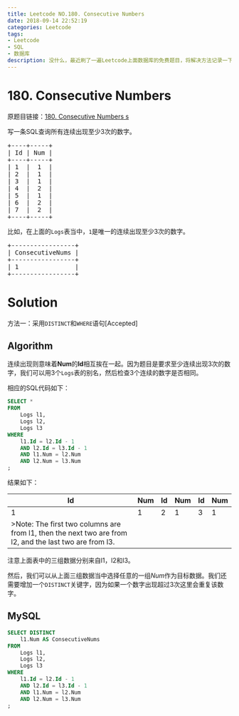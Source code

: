 ```yaml
---
title: Leetcode NO.180. Consecutive Numbers
date: 2018-09-14 22:52:19
categories: Leetcode
tags:
- Leetcode
- SQL
- 数据库
description: 没什么，最近刷了一遍Leetcode上面数据库的免费题目，将解决方法记录一下。
---
```

# 180. Consecutive Numbers 

原题目链接：[180. Consecutive Numbers s](https://leetcode.com/articles/consecutive-numbers/)


写一条SQL查询所有连续出现至少3次的数字。

<pre>
+----+-----+
| Id | Num |
+----+-----+
| 1  |  1  |
| 2  |  1  |
| 3  |  1  |
| 4  |  2  |
| 5  |  1  |
| 6  |  2  |
| 7  |  2  |
+----+-----+
</pre>
比如，在上面的`Logs`表当中，`1`是唯一的连续出现至少3次的数字。
<pre>
+-----------------+
| ConsecutiveNums |
+-----------------+
| 1               |
+-----------------+
</pre>


# Solution

方法一：采用`DISTINCT`和`WHERE`语句[Accepted]

## Algorithm

连续出现则意味着**Num**的**Id**相互挨在一起。因为题目是要求至少连续出现3次的数字，我们可以用3个`Logs`表的别名，然后检查3个连续的数字是否相同。

相应的SQL代码如下：

```sql
SELECT *
FROM
    Logs l1,
    Logs l2,
    Logs l3
WHERE
    l1.Id = l2.Id - 1
    AND l2.Id = l3.Id - 1
    AND l1.Num = l2.Num
    AND l2.Num = l3.Num
;
```

结果如下：
<table>
<thead>
<tr>
<th>Id</th>
<th>Num</th>
<th>Id</th>
<th>Num</th>
<th>Id</th>
<th>Num</th>
</tr>
</thead>
<tbody>
<tr>
<td>1</td>
<td>1</td>
<td>2</td>
<td>1</td>
<td>3</td>
<td>1</td>
</tr>
<tr>
<td>&gt;Note: The first two columns are from l1, then the next two are from l2, and the last two are from l3.</td>
<td></td>
<td></td>
<td></td>
<td></td>
<td></td>
</tr>
</tbody>
</table>

注意上面表中的三组数据分别来自l1，l2和l3。

然后，我们可以从上面三组数据当中选择任意的一组*Num*作为目标数据。我们还需要增加一个`DISTINCT`关键字，因为如果一个数字出现超过3次这里会重复该数字。


## MySQL

```sql
SELECT DISTINCT
    l1.Num AS ConsecutiveNums
FROM
    Logs l1,
    Logs l2,
    Logs l3
WHERE
    l1.Id = l2.Id - 1
    AND l2.Id = l3.Id - 1
    AND l1.Num = l2.Num
    AND l2.Num = l3.Num
;
```







